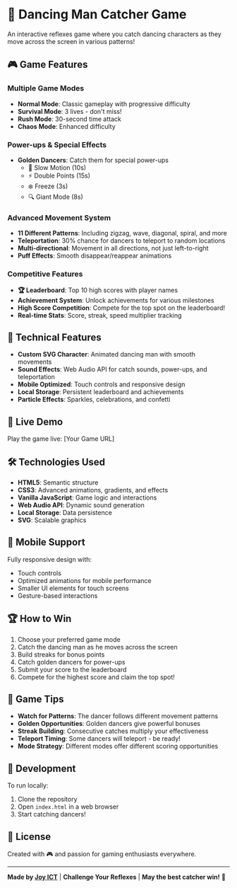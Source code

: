 # 🕺 Dancing Man Catcher Game

An interactive reflexes game where you catch dancing characters as they move across the screen in various patterns!

## 🎮 Game Features

### Multiple Game Modes
- **Normal Mode**: Classic gameplay with progressive difficulty
- **Survival Mode**: 3 lives - don't miss!
- **Rush Mode**: 30-second time attack
- **Chaos Mode**: Enhanced difficulty

### Power-ups & Special Effects
- **Golden Dancers**: Catch them for special power-ups
  - 🐌 Slow Motion (10s)
  - ⚡ Double Points (15s) 
  - ❄️ Freeze (3s)
  - 🔍 Giant Mode (8s)

### Advanced Movement System
- **11 Different Patterns**: Including zigzag, wave, diagonal, spiral, and more
- **Teleportation**: 30% chance for dancers to teleport to random locations
- **Multi-directional**: Movement in all directions, not just left-to-right
- **Puff Effects**: Smooth disappear/reappear animations

### Competitive Features
- **🏆 Leaderboard**: Top 10 high scores with player names
- **Achievement System**: Unlock achievements for various milestones
- **High Score Competition**: Compete for the top spot on the leaderboard!
- **Real-time Stats**: Score, streak, speed multiplier tracking

## 🎨 Technical Features

- **Custom SVG Character**: Animated dancing man with smooth movements
- **Sound Effects**: Web Audio API for catch sounds, power-ups, and teleportation
- **Mobile Optimized**: Touch controls and responsive design
- **Local Storage**: Persistent leaderboard and achievements
- **Particle Effects**: Sparkles, celebrations, and confetti

## 🚀 Live Demo

Play the game live: [Your Game URL]

## 🛠️ Technologies Used

- **HTML5**: Semantic structure
- **CSS3**: Advanced animations, gradients, and effects
- **Vanilla JavaScript**: Game logic and interactions
- **Web Audio API**: Dynamic sound generation
- **Local Storage**: Data persistence
- **SVG**: Scalable graphics

## 📱 Mobile Support

Fully responsive design with:
- Touch controls
- Optimized animations for mobile performance
- Smaller UI elements for touch screens
- Gesture-based interactions

## 🏆 How to Win

1. Choose your preferred game mode
2. Catch the dancing man as he moves across the screen
3. Build streaks for bonus points
4. Catch golden dancers for power-ups
5. Submit your score to the leaderboard
6. Compete for the highest score and claim the top spot!

## 🎯 Game Tips

- **Watch for Patterns**: The dancer follows different movement patterns
- **Golden Opportunities**: Golden dancers give powerful bonuses
- **Streak Building**: Consecutive catches multiply your effectiveness
- **Teleport Timing**: Some dancers will teleport - be ready!
- **Mode Strategy**: Different modes offer different scoring opportunities

## 🔧 Development

To run locally:
1. Clone the repository
2. Open `index.html` in a web browser
3. Start catching dancers!

## 📄 License

Created with 🎮 and passion for gaming enthusiasts everywhere.

---

**Made by [Joy ICT](https://joy-ict.nl)** | **Challenge Your Reflexes** | **May the best catcher win!** 🎉